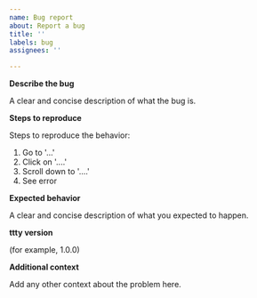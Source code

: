 ```yaml
---
name: Bug report
about: Report a bug
title: ''
labels: bug
assignees: ''

---
```


**Describe the bug**

A clear and concise description of what the bug is.

**Steps to reproduce**

Steps to reproduce the behavior:

1. Go to '...'
2. Click on '....'
3. Scroll down to '....'
4. See error

**Expected behavior**

A clear and concise description of what you expected to happen.

**ttty version**

(for example, 1.0.0)

**Additional context**

Add any other context about the problem here.
